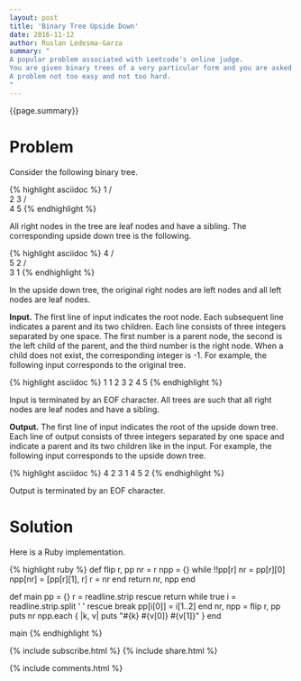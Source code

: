 ```yaml
---
layout: post
title: 'Binary Tree Upside Down'
date: 2016-11-12
author: Ruslan Ledesma-Garza
summary: "
A popular problem associated with Leetcode's online judge.
You are given binary trees of a very particular form and you are asked to flip them upside down.
A problem not too easy and not too hard.
"
---
```


{{page.summary}}

# Problem

Consider the following binary tree.

{% highlight asciidoc %}
    1
   / \
  2   3
 / \
4   5
{% endhighlight %}

All right nodes in the tree are leaf nodes and have a sibling.
The corresponding upside down tree is the following.

{% highlight asciidoc %}
   4
  / \
 5   2
    / \
   3   1
{% endhighlight %}

In the upside down tree, the original right nodes are left nodes and all left nodes are leaf nodes.

**Input.**
The first line of input indicates the root node.
Each subsequent line indicates a parent and its two children.
Each line consists of three integers separated by one space.
The first number is a parent node, the second is the left child of the parent, and the third number is the right node.
When a child does not exist, the corresponding integer is -1.
For example, the following input corresponds to the original tree.

{% highlight asciidoc %}
1
1 2 3
2 4 5
{% endhighlight %}

Input is terminated by an EOF character.
All trees are such that all right nodes are leaf nodes and have a sibling.

**Output.**
The first line of input indicates the root of the upside down tree.
Each line of output consists of three integers separated by one space and indicate a parent and its two children like in the input.
For example, the following input corresponds to the upside down tree.

{% highlight asciidoc %}
4
2 3 1
4 5 2
{% endhighlight %}

Output is terminated by an EOF character.

# Solution

Here is a Ruby implementation.

{% highlight ruby %}
def flip r, pp
  nr = r
  npp = {}
  while !!pp[r]
    nr = pp[r][0]
    npp[nr] = [pp[r][1], r]
    r = nr
  end
  return nr, npp
end

def main
  pp = {}
  r = readline.strip rescue return
  while true
    i = readline.strip.split ' ' rescue break
    pp[i[0]] = i[1..2]
  end
  nr, npp = flip r, pp
  puts nr
  npp.each { |k, v| puts "#{k} #{v[0]} #{v[1]}" }
end

main
{% endhighlight %}


{% include subscribe.html %}
{% include share.html %}

{% include comments.html %}
